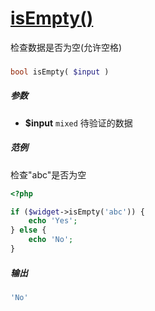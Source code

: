 [isEmpty()](http://twinh.github.com/widget/api/isEmpty)
=======================================================

检查数据是否为空(允许空格)

### 
```php
bool isEmpty( $input )
```

##### 参数
* **$input** `mixed` 待验证的数据

##### 范例
检查"abc"是否为空
```php
<?php

if ($widget->isEmpty('abc')) {
    echo 'Yes';
} else {
    echo 'No';
}
```
##### 输出
```php
'No'
```
